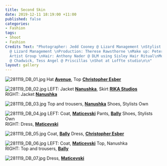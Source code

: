 ```yaml
---
title: Second Skin
date: 2019-12-11 18:19:00 +11:00
published: false
categories:
- Fashion
tags:
- Shoot
- Fashion
Credits Text: "Photographer: Jedd Cooney @ Lizard Management \nStylist: Rosemary Pantling
  @ Lizard Management \nProduction: Therese Rawsthorne \nMake up: Peter Beard @ The
  Artist Group \nHair: Anthony Nader @ DLM using Sisley Hair Ritual\nModels: Varsha
  @ Chadwick, Tess Angel @ Priscillas \nShot at Loffte studio\n\n"
layout: gallery
---
```


![281119_DB_01.jpg](/uploads/281119_DB_01.jpg)
Hat **[Avenue](https://www.instagram.com/avenuethelabel/)**, Top **[Christopher Esber](https://www.instagram.com/christopher_esber/)** 

![281119_DB_02.jpg](/uploads/281119_DB_02.jpg)
LEFT: Jacket **[Nanushka](https://www.instagram.com/nanushka/)**, Skirt **[RIKA Studios](https://www.instagram.com/rikastudios_/)**    
RIGHT: Jacket **[Nanushka](https://www.instagram.com/nanushka/)**

![281119_DB_03.jpg](/uploads/281119_DB_03.jpg)
Top and trousers, **[Nanushka](https://www.instagram.com/nanushka/)**
Shoes, Stylists Own 

![281119_DB_04.jpg](/uploads/281119_DB_04.jpg)
LEFT: Coat, **[Maticevski](https://www.instagram.com/toni_maticevski/)** Pants, **[Bally](https://www.instagram.com/bally/)** Shoes, Stylists Own  
RIGHT: Dress, **[Maticevski](https://www.instagram.com/toni_maticevski/)**
 
![281119_DB_05.jpg](/uploads/281119_DB_05.jpg)
Coat, **[Bally](https://www.instagram.com/bally/)** Dress, **[Christopher Esber](https://www.instagram.com/christopher_esber/)** 

![281119_DB_06.jpg](/uploads/281119_DB_06.jpg)
LEFT: Coat, **[Maticevski](https://www.instagram.com/toni_maticevski/)** Top, Nanushka  
RIGHT: Top and trousers, **[Bally](https://www.instagram.com/bally/)** 
 
![281119_DB_07.jpg](/uploads/281119_DB_07.jpg)
Dress, **[Maticevski](https://www.instagram.com/toni_maticevski/)**